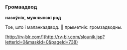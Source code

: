 ### Громаадвод
**назоўнік, мужчынскі род**

Тое, што і маланкаадвод. || прыметнік: громзадводны.

<a rel="author">[http://rv-blr.com/](http://rv-blr.com/slounik.jsp?letterId=0&maskId=0&pageId=738)</a>
